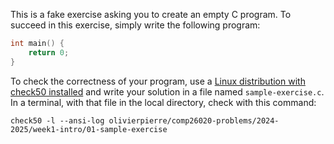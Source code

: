 This is a fake exercise asking you to create an empty C program.
To succeed in this exercise, simply write the following program:

```c
int main() {
    return 0;
}
```

To check the correctness of your program, use a [Linux distribution with check50 installed](https://github.com/olivierpierre/comp26020-devcontainer) and write your solution in a file named `sample-exercise.c`.
In a terminal, with that file in the local directory, check with this command:

```shell
check50 -l --ansi-log olivierpierre/comp26020-problems/2024-2025/week1-intro/01-sample-exercise
```